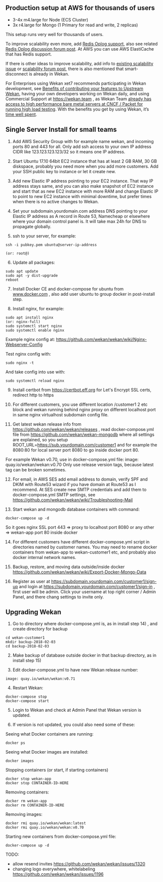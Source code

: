 ## Production setup at AWS for thousands of users

* 3-4x m4.large for Node (ECS Cluster)
* 3x r4.large for Mongo (1 Primary for read and write, 2 replicas)

This setup runs very well for thousands of users.

To improve scalability even more, add [Redis Oplog support](https://github.com/cult-of-coders/redis-oplog), also see related [Redis Oplog discussion forum post](https://forums.meteor.com/t/meteor-scaling-redis-oplog-status-prod-ready/30855/479). At AWS you can use AWS ElastiCache that has Redis support.

If there is other ideas to improve scalability, add info to [existing scalability issue](https://github.com/wekan/wekan-mongodb/issues/2) or [scalability forum post](https://discourse.wekan.io/t/cpu-utilization-problems-with-large-userbase/579/15), there is also mentioned that smart-disconnect is already in Wekan.

For Enterprises using Wekan xet7 recommends participating in Wekan development, see [Benefits of contributing your features to Upstream Wekan](https://blog.wekan.team/2018/02/benefits-of-contributing-your-features-to-upstream-wekan/index.html), having your own developers working on Wekan daily, and using Commercial Support at https://wekan.team , as Wekan Team [already has access to high performance bare metal servers at CNCF / Packet for running high load testing](https://blog.wekan.team/2018/01/wekan-progress-on-x64-and-arm/index.html). With the benefits you get by using Wekan, it’s [time well spent](https://blog.wekan.team/2018/02/time-well-spent/index.html).

## Single Server Install for small teams

1) Add AWS Security Group with for example name wekan, and incoming ports 80 and 443 for all. Only add ssh access to your own IP address CIDR like 123.123.123.123/32 so it means one IP address. 

2) Start Ubuntu 17.10 64bit EC2 instance that has at least 2 GB RAM, 30 GB diskspace, probably you need more when you add more customers. Add your SSH public key to instance or let it create new.

3) Add new Elastic IP address pointing to your EC2 instance. That way IP address stays same, and you can also make snapshot of EC2 instance and start that as new EC2 instance with more RAM and change Elastic IP to point to new EC2 instance with minimal downtime, but prefer times when there is no active changes to Wekan.

4) Set your subdomain.yourdomain.com address DNS pointing to your Elastic IP address as A record in Route 53, Namecheap or elsewhere where your domain control panel is. It will take max 24h for DNS to propagate globally.

5) ssh to your server, for example:

```
ssh -i pubkey.pem ubuntu@server-ip-address 

(or: root@)
```

6) Update all packages:

```
sudo apt update
sudo apt -y dist-upgrade
reboot
```

7) Install Docker CE and docker-compose for ubuntu from www.docker.com , also add user ubuntu to group docker in post-install step.

8) Install nginx, for example:

```
sudo apt install nginx
(or: nginx-full)
sudo systemctl start nginx
sudo systemctl enable nginx
```

Example nginx config at:
https://github.com/wekan/wekan/wiki/Nginx-Webserver-Config

Test nginx config with:

```
sudo nginx -t
```

And take config into use with:

```
sudo systemctl reload nginx
```

9) Install certbot from https://certbot.eff.org for Let's Encrypt SSL certs, redirect http to https

10) For different customers, you use different location /customer1 2 etc block and wekan running behind nginx proxy on different localhost port in same nginx virtualhost subdomain config file.

11) Get latest wekan release info from https://github.com/wekan/wekan/releases ,  read docker-compose.yml file from https://github.com/wekan/wekan-mongodb where all settings are explained, so you setup ROOT_URL=https://sub.yourdomain.com/customer1 and for example the 8080:80 for local server port 8080 to go inside docker port 80. 

For example Wekan v0.70, use in docker-compose.yml file:
image: quay.io/wekan/wekan:v0.70
Only use release version tags, because latest tag can be broken sometimes.

12) For email, in AWS SES add email address to domain, verify SPF and DKIM with Route53 wizard if you have domain at Route53 as I recommend. At SES create new SMTP credentials and add them to docker-compose.yml SMTP settings, see https://github.com/wekan/wekan/wiki/Troubleshooting-Mail

13) Start wekan and mongodb database containers with command:

```
docker-compose up -d
```

So it goes nginx SSL port 443 => proxy to localhost port 8080 or any other => wekan-app port 80 inside docker

14) For different customers have different docker-compose.yml script in directories named by customer names. You may need to rename docker containers from wekan-app to wekan-customer1 etc, and probably also docker internal network names.

15) Backup, restore, and moving data outside/inside docker https://github.com/wekan/wekan/wiki/Export-Docker-Mongo-Data

16) Register as user at https://subdomain.yourdomain.com/customer1/sign-up and login at https://subdomain.yourdomain.com/customer1/sign-in , first user will be admin. Click your username at top right corner / Admin Panel, and there chang settings to invite only.

## Upgrading Wekan

1) Go to directory where docker-compose.yml is, as in install step 14) , and create directory for backup

```
cd wekan-customer1
mkdir backup-2018-02-03
cd backup-2018-02-03
```

2) Make backup of database outside docker in that backup directory, as in install step 15)

3) Edit docker-compose.yml to have new Wekan release number:

```
image: quay.io/wekan/wekan:v0.71
```

4) Restart Wekan:

```
docker-compose stop
docker-compose start
```

5) Login to Wekan and check at Admin Panel that Wekan version is updated.

6) If version is not updated, you could also need some of these:

Seeing what Docker containers are running:
```
docker ps
```

Seeing what Docker images are installed:

```
docker images
```

Stopping containers (or start, if starting containers)

```
docker stop wekan-app
docker stop CONTAINER-ID-HERE
```

Removing containers:

```
docker rm wekan-app
docker rm CONTAINER-ID-HERE
```

Removing images:

```
docker rmi quay.io/wekan/wekan:latest
docker rmi quay.io/wekan/wekan:v0.70
```

Starting new containers from docker-compose.yml file:

```
docker-compose up -d
```

TODO:
- allow resend invites https://github.com/wekan/wekan/issues/1320
- changing logo everywhere, whitelabeling https://github.com/wekan/wekan/issues/1196